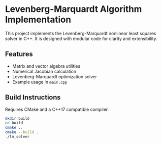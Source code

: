 # Levenberg-Marquardt Algorithm Implementation

This project implements the Levenberg-Marquardt nonlinear least squares solver in C++. It is designed with modular code for clarity and extensibility.

## Features

- Matrix and vector algebra utilities
- Numerical Jacobian calculation
- Levenberg-Marquardt optimization solver
- Example usage in `main.cpp`

## Build Instructions

Requires CMake and a C++17 compatible compiler.

```bash
mkdir build
cd build
cmake ..
cmake --build .
./lm_solver

